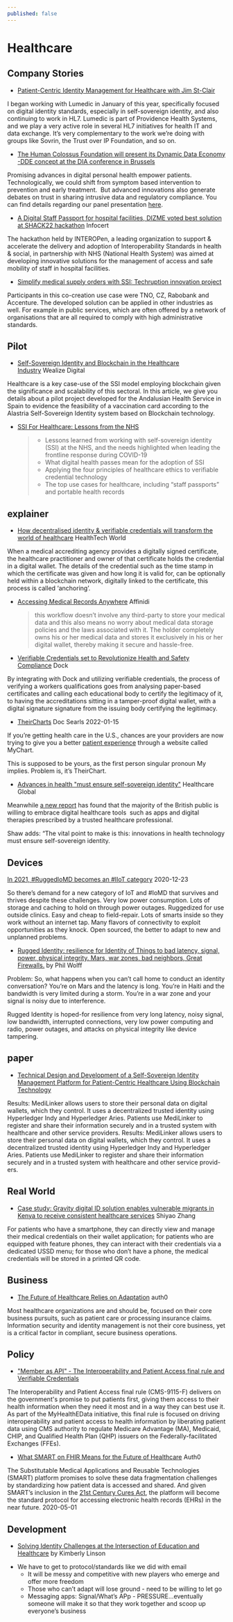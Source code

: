 ```yaml
---
published: false
---
```


# Healthcare 

## Company Stories

* [Patient-Centric Identity Management for Healthcare with Jim St-Clair](https://northernblock.io/patient-centric-identity-management-for-healthcare/)

I began working with Lumedic in January of this year, specifically focused on digital identity standards, especially in self-sovereign identity, and also continuing to work in HL7. Lumedic is part of Providence Health Systems, and we play a very active role in several HL7 initiatives for health IT and data exchange. It’s very complementary to the work we’re doing with groups like Sovrin, the Trust over IP Foundation, and so on.

* [The Human Colossus Foundation will present its Dynamic Data Economy -DDE concept at the DIA conference in Brussels](https://humancolossus.foundation/blog/dde-dia)

Promising advances in digital personal health empower patients. Technologically, we could shift from symptom based intervention to prevention and early treatment.  But advanced innovations also generate debates on trust in sharing intrusive data and regulatory compliance. You can find details regarding our panel presentation [here](https://www.diahome.org/en/conference-listing/meetings/2022/03/dia-europe-2022/agenda/29/precision-prevention-in-a-dynamic-data-economy?ref=PrecisionPreventioninaDynamicDataEconomy).

* [A Digital Staff Passport for hospital facilities, DIZME voted best solution at SHACK22 hackathon](https://infocert.digital/a-digital-staff-passport-for-the-safe-mobility-of-staff-in-hospital-facilities-dizme-has-been-voted-as-the-best-solution-at-shack22-hackathon/) Infocert

The hackathon held by INTEROPen, a leading organization to support & accelerate the delivery and adoption of Interoperability Standards in health & social, in partnership with NHS (National Health System) was aimed at developing innovative solutions for the management of access and safe mobility of staff in hospital facilities.

* [Simplify medical supply orders with SSI: Techruption innovation project](https://www.brightlands.com/en/brightlands-smart-services-campus/brightlands-techruption-SSI-simplifies-medical-supply-orders)

Participants in this co-creation use case were TNO, CZ, Rabobank and Accenture. The developed solution can be applied in other industries as well. For example in public services, which are often offered by a network of organisations that are all required to comply with high administrative standards.

## Pilot

* [Self-Sovereign Identity and Blockchain in the Healthcare Industry](https://knowledge.wealize.digital/en/blog/blog/ssi-at-healthcare-industry) Wealize Digital

Healthcare is a key case-use of the SSI model employing blockchain given the significance and scalability of this sectoral. In this article, we give you details about a pilot project developed for the Andalusian Health Service in Spain to evidence the feasibility of a vaccination card according to the Alastria Self-Sovereign Identity system based on Blockchain technology.

* [SSI For Healthcare: Lessons from the NHS](https://vimeo.com/543285754)
  > - Lessons learned from working with self-sovereign identity (SSI) at the NHS, and the needs highlighted when leading the frontline response during COVID-19
  > - What digital health passes mean for the adoption of SSI
  > - Applying the four principles of healthcare ethics to verifiable credential technology
  > - The top use cases for healthcare, including “staff passports” and portable health records

## explainer

* [How decentralised identity & verifiable credentials will transform the world of healthcare](https://www.htworld.co.uk/insight/decentralized-identity-verifiable-credentials-healthcare/) HealthTech World

When a medical accrediting agency provides a digitally signed certificate, the healthcare practitioner and owner of that certificate holds the credential in a digital wallet. The details of the credential such as the time stamp in which the certificate was given and how long it is valid for, can be optionally held within a blockchain network, digitally linked to the certificate, this process is called ‘anchoring’.

* [Accessing Medical Records Anywhere](https://academy.affinidi.com/accessing-medical-records-anywhere-a-use-case-for-verifiable-credentials-81a248f9b746) Affinidi
  > this workflow doesn’t involve any third-party to store your medical data and this also means no worry about medical data storage policies and the laws associated with it. The holder completely owns his or her medical data and stores it exclusively in his or her digital wallet, thereby making it secure and hassle-free.

* [Verifiable Credentials set to Revolutionize Health and Safety Compliance](https://blog.dock.io/verifiable-credentials-set-to-revolutionize-health-and-safety-compliance/) Dock

By integrating with Dock and utilizing verifiable credentials, the process of verifying a workers qualifications goes from analysing paper-based certificates and calling each educational body to certify the legitimacy of it, to having the accreditations sitting in a tamper-proof digital wallet, with a digital signature signature from the issuing body certifying the legitimacy.

* [TheirCharts](https://blogs.harvard.edu/doc/2022/01/15/theircharts/) Doc Searls 2022-01-15

If you’re getting health care in the U.S., chances are your providers are now trying to give you a better [patient experience](https://www.epic.com/software#PatientEngagement) through a website called MyChart.

This is supposed to be yours, as the first person singular pronoun My implies. Problem is, it’s TheirChart.

* [Advances in health "must ensure self-sovereign identity"](https://healthcareglobal.com/digital-healthcare/advances-health-must-ensure-self-sovereign-identity?page=1) Healthcare Global

Meanwhile [a new report](https://orchahealth.com/patients-seek-digital-health-to-reduce-pressure-on-the-nhs/) has found that the majority of the British public is willing to embrace digital healthcare tools  such as apps and digital therapies prescribed by a trusted healthcare professional.

Shaw adds: “The vital point to make is this: innovations in health technology must ensure self-sovereign identity.

## Devices

[In 2021, #RuggedIoMD becomes an #IIoT category](https://wider.team/2020/12/23/2021ruggediomd/) 2020-12-23

So there’s demand for a new category of IoT and #IoMD that survives and thrives despite these challenges. Very low power consumption. Lots of storage and caching to hold on through power outages. Ruggedized for use outside clinics. Easy and cheap to field-repair. Lots of smarts inside so they work without an internet tap. Many flavors of connectivity to exploit opportunities as they knock. Open sourced, the better to adapt to new and unplanned problems.

* [Rugged Identity: resilience for Identity of Things to bad latency, signal, power, physical integrity. Mars, war zones, bad neighbors, Great Firewalls.](https://iiw.idcommons.net/11C/_Rugged_Identity:_resilience_for_Identity_of_Things_to_bad_latency,_signal,_power,_physical_integrity.) by Phil Wolff

Problem: So, what happens when you can’t call home to conduct an identity conversation? You’re on Mars and the latency is long. You’re in Haiti and the bandwidth is very limited during a storm. You’re in a war zone and your signal is noisy due to interference.

Rugged Identity is hoped-for resilience from very long latency, noisy signal, low bandwidth, interrupted connections, very low power computing and radio, power outages, and attacks on physical integrity like device tampering.

## paper

* [Technical Design and Development of a Self-Sovereign Identity Management Platform for Patient-Centric Healthcare Using Blockchain Technology](https://www.blockchainhealthcaretoday.com/index.php/journal/article/view/196)

Results: MediLinker  allows  users  to  store  their  personal  data  on  digital  wallets,  which  they  control.  It  uses  a decentralized trusted identity using Hyperledger Indy and Hyperledger Aries. Patients use MediLinker to register and share their information securely and in a trusted system with healthcare and other service providers. Results: MediLinker  allows  users  to  store  their  personal  data  on  digital  wallets,  which  they  control.  It  uses  a decentralized trusted identity using Hyperledger Indy and Hyperledger Aries. Patients use MediLinker to register and share their information securely and in a trusted system with healthcare and other service provid-ers.

## Real World

* [Case study: Gravity digital ID solution enables vulnerable migrants in Kenya to receive consistent healthcare services](https://medium.com/gravity-earth/case-study-gravity-digital-id-solution-enables-vulnerable-migrants-in-kenya-to-receive-consistent-713a78f9e0d8) Shiyao Zhang

For patients who have a smartphone, they can directly view and manage their medical credentials on their wallet application; for patients who are equipped with feature phones, they can interact with their credentials via a dedicated USSD menu; for those who don’t have a phone, the medical credentials will be stored in a printed QR code.

## Business
* [The Future of Healthcare Relies on Adaptation](https://auth0.com/blog/the-future-of-healthcare-relies-on-adaptation/) auth0

Most healthcare organizations are and should be, focused on their core business pursuits, such as patient care or processing insurance claims. Information security and identity management is not their core business, yet is a critical factor in compliant, secure business operations.

## Policy

* ["Member as API" - The Interoperability and Patient Access final rule and Verifiable Credentials](https://www.pocketcred.com/post/member-as-api-the-interoperability-and-patient-access-final-rule-and-verifiable-credentials)

The Interoperability and Patient Access final rule (CMS-9115-F) delivers on the government's promise to put patients first, giving them access to their health information when they need it most and in a way they can best use it. As part of the MyHealthEData initiative, this final rule is focused on driving interoperability and patient access to health information by liberating patient data using CMS authority to regulate Medicare Advantage (MA), Medicaid, CHIP, and Qualified Health Plan (QHP) issuers on the Federally-facilitated Exchanges (FFEs).

* [What SMART on FHIR Means for the Future of Healthcare](https://auth0.com/blog/what-smart-on-fhir-means-for-the-future-of-healthcare/) Auth0

The Substitutable Medical Applications and Reusable Technologies (SMART) platform promises to solve these data fragmentation challenges by standardizing how patient data is accessed and shared. And given SMART’s inclusion in the [21st Century Cures Act](https://www.federalregister.gov/documents/2020/05/01/2020-07419/21st-century-cures-act-interoperability-information-blocking-and-the-onc-health-it-certification), the platform will become the standard protocol for accessing electronic health records (EHRs) in the near future. 2020-05-01

## Development

* [Solving Identity Challenges at the Intersection of Education and Healthcare](https://iiw.idcommons.net/21C/_Solving_Identity_Challenges_at_the_Intersection_of_Education_and_Healthcare) by Kimberly Linson

- We have to get to protocol/standards like we did with email
  - It will be messy and competitive with new players who emerge and offer more freedom
  - Those who can’t adapt will lose ground - need to be willing to let go
  - Messaging apps: Signal/What’s APp - PRESSURE...eventually someone will make it so that they work together and scoop up everyone’s business
